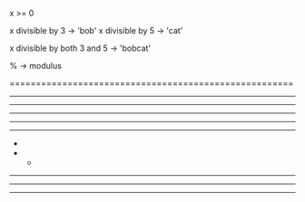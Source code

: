 x >= 0

x divisible by 3 -> 'bob'
x divisible by 5 -> 'cat'

x divisible by both 3 and 5 -> 'bobcat'

% -> modulus


======================================================

* * * * *
* * * * *
* * * * *
* * * * *
* * * * *

*
* *
* * *
* * * *
* * * * *
